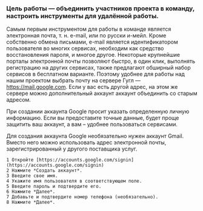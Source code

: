 
### Цель работы — объединить участников проекта в команду, настроить инструменты для удалённой работы.

Самым первым инструментом для работы в команде является электронная почта, т. н. e-mail, или по русски и-мейл. Кроме собственно обмена письмами,  e-mail является идентификатором пользователя во многих сервисах, необходим как средство восстановления пароля, и многое другое. Некоторые крупнейшие порталы электронной почты позволяют быстро, в один клик,   выполнять регистрацию на других сервисах, также предлагают обширный набор сервисов в бесплатном варианте. Поэтому удобнее для работы над нашим проектом выбрать почту на сервере  Гугл — https://mail.google.com. Если у вас есть другой адрес, на этом же сервере можно дополнительный аккаунт аккаунт объединить со старым адресом.

При создании аккаунта Google просит указать определенную личную информацию. Если вы предоставите точные данные, будет проще защитить ваш аккаунт, а вам – удобнее пользоваться сервисами.

Для создания аккаунта Google необязательно нужен аккаунт Gmail. Вместо него можно использовать адрес электронной почты, зарегистрированный у другого поставщика услуг.

    1 Откройте [https://accounts.google.com/signin](https://accounts.google.com/signin)
    2 Нажмите *Создать аккаунт*.
    3 Введите свое имя.
    4 Укажите имя пользователя в соответствующем поле.
    5 Введите пароль и подтвердите его.
    6 Нажмите *Далее*.
    7 Добавьте и подтвердите номер телефона (необязательно).
    8 Нажмите *Далее*.
